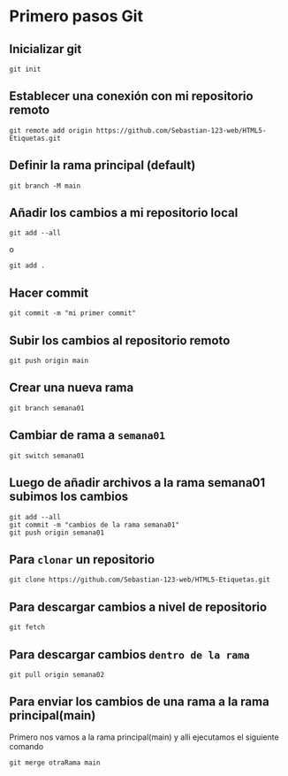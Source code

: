 # Primero pasos Git

## Inicializar git

```
git init
```

## Establecer una conexión con mi repositorio remoto

```
git remote add origin https://github.com/Sebastian-123-web/HTML5-Etiquetas.git
```

## Definir la rama principal (default)

```
git branch -M main
```

## Añadir los cambios a mi repositorio local

```
git add --all
```
o
```
git add .
```

## Hacer commit 

```
git commit -m "mi primer commit"
```

## Subir los cambios al repositorio remoto

```
git push origin main
```

## Crear una nueva rama


```
git branch semana01
```

## Cambiar de rama a `semana01`

```
git switch semana01
```

## Luego de añadir archivos a la rama semana01 subimos los cambios

```
git add --all
git commit -m "cambios de la rama semana01"
git push origin semana01
```

## Para `clonar` un repositorio

```
git clone https://github.com/Sebastian-123-web/HTML5-Etiquetas.git
```

## Para descargar cambios a nivel de repositorio

```
git fetch
```

## Para descargar cambios `dentro de la rama`

```
git pull origin semana02
```

## Para enviar los cambios de una rama a la rama principal(main)
Primero nos vamos a la rama principal(main) y alli ejecutamos el siguiente comando
```        
git merge otraRama main
```
